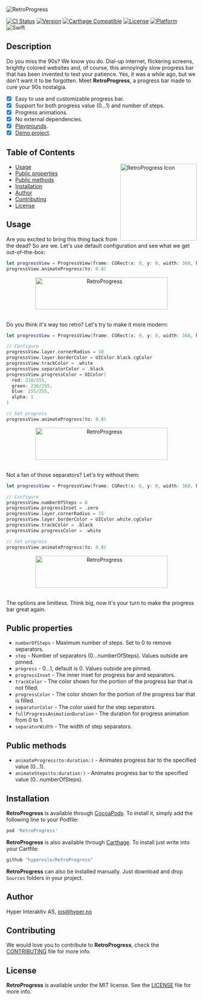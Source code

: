 ![RetroProgress](https://github.com/hyperoslo/RetroProgress/blob/master/Images/cover.png)

[![CI Status](https://img.shields.io/circleci/project/github/hyperoslo/RetroProgress.svg)](https://circleci.com/gh/hyperoslo/RetroProgress)
[![Version](https://img.shields.io/cocoapods/v/RetroProgress.svg?style=flat)](http://cocoadocs.org/docsets/RetroProgress)
[![Carthage Compatible](https://img.shields.io/badge/Carthage-compatible-4BC51D.svg?style=flat)](https://github.com/Carthage/Carthage)
[![License](https://img.shields.io/cocoapods/l/RetroProgress.svg?style=flat)](http://cocoadocs.org/docsets/RetroProgress)
[![Platform](https://img.shields.io/cocoapods/p/RetroProgress.svg?style=flat)](http://cocoadocs.org/docsets/RetroProgress)
![Swift](https://img.shields.io/badge/%20in-swift%204.0-orange.svg)

## Description

Do you miss the 90s? We know you do. Dial-up internet, flickering screens,
brightly colored websites and, of course, this annoyingly slow progress bar
that has been invented to test your patience. Yes, it was a while ago, but we
don't want it to be forgotten. Meet **RetroProgress**, a progress bar made to
cure your 90s nostalgia.

- [x] Easy to use and customizable progress bar.
- [x] Support for both progress value (0...1) and number of steps.
- [x] Progress animations.
- [x] No external dependencies.
- [x] [Playgrounds](https://github.com/hyperoslo/RetroProgress/tree/master/Playgrounds).
- [x] [Demo project](https://github.com/hyperoslo/RetroProgress/tree/master/Example/RetroProgressDemo).

## Table of Contents

<img src="https://github.com/hyperoslo/RetroProgress/blob/master/Images/icon.png" width="202" height="203" alt="RetroProgress Icon" align="right" />

* [Usage](#usage)
* [Public properties](#public-properties)
* [Public methods](#public-methods)
* [Installation](#installation)
* [Author](#author)
* [Contributing](#contributing)
* [License](#license)

## Usage

Are you excited to bring this thing back from the dead? So are we. Let's use
default configuration and see what we get out-of-the-box:

```swift
let progressView = ProgressView(frame: CGRect(x: 0, y: 0, width: 360, height: 30))
progressView.animateProgress(to: 0.8)
```

<div align="center">
<img src="https://github.com/hyperoslo/RetroProgress/blob/master/Images/example1.png" alt="RetroProgress" width="350" height="85" />
</div><br/>

Do you think it's way too retro? Let's try to make it more modern:

```swift
let progressView = ProgressView(frame: CGRect(x: 0, y: 0, width: 360, height: 30))

// Configure
progressView.layer.cornerRadius = 10
progressView.layer.borderColor = UIColor.black.cgColor
progressView.trackColor = .white
progressView.separatorColor = .black
progressView.progressColor = UIColor(
  red: 218/255,
  green: 236/255,
  blue: 255/255,
  alpha: 1
)

// Set progress
progressView.animateProgress(to: 0.8)
```

<div align="center">
<img src="https://github.com/hyperoslo/RetroProgress/blob/master/Images/example2.png" alt="RetroProgress" width="350" height="85" />
</div><br/>

Not a fan of those separators? Let's try without them:

```swift
let progressView = ProgressView(frame: CGRect(x: 0, y: 0, width: 360, height: 30))

// Configure
progressView.numberOfSteps = 0
progressView.progressInset = .zero
progressView.layer.cornerRadius = 15
progressView.layer.borderColor = UIColor.white.cgColor
progressView.trackColor = .black
progressView.progressColor = .white

// Set progress
progressView.animateProgress(to: 0.8)
```

<div align="center">
<img src="https://github.com/hyperoslo/RetroProgress/blob/master/Images/example3.png" alt="RetroProgress" width="350" height="85" />
</div><br/>

The options are limitless. Think big, now it's your turn to make the progress
bar great again.

## Public properties

* `numberOfSteps` - Maximum number of steps. Set to 0 to remove separators.
* `step` - Number of separators (0...numberOfSteps). Values outside are pinned.
* `progress` - 0...1, default is 0. Values outside are pinned.
* `progressInset` - The inner inset for progress bar and separators.
* `trackColor` - The color shown for the portion of the progress bar that is not filled.
* `progressColor` - The color shown for the portion of the progress bar that is filled.
* `separatorColor` - The color used for the step separators.
* `fullProgressAnimationDuration` - The duration for progress animation from 0 to 1.
* `separatorWidth` - The width of step separators.

## Public methods

* `animateProgress(to:duration:)` - Animates progress bar to the specified value (0...1).
* `animateSteps(to:duration:)` - Animates progress bar to the specified value (0...numberOfSteps).

## Installation

**RetroProgress** is available through [CocoaPods](http://cocoapods.org). To install
it, simply add the following line to your Podfile:

```ruby
pod 'RetroProgress'
```

**RetroProgress** is also available through [Carthage](https://github.com/Carthage/Carthage).
To install just write into your Cartfile:

```ruby
github "hyperoslo/RetroProgress"
```

**RetroProgress** can also be installed manually. Just download and drop `Sources` folders in your project.

## Author

Hyper Interaktiv AS, ios@hyper.no

## Contributing

We would love you to contribute to **RetroProgress**, check the [CONTRIBUTING](https://github.com/hyperoslo/RetroProgress/blob/master/CONTRIBUTING.md) file for more info.

## License

**RetroProgress** is available under the MIT license. See the [LICENSE](https://github.com/hyperoslo/RetroProgress/blob/master/LICENSE.md) file for more info.

